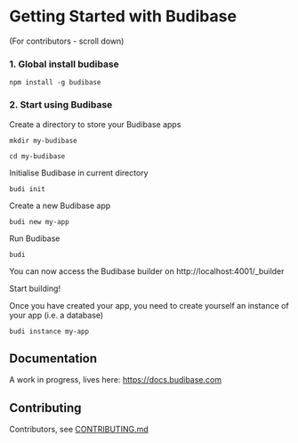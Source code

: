 # Getting Started with Budibase

(For contributors - scroll down)

### 1. Global install budibase

`npm install -g budibase`

### 2. Start using Budibase

Create a directory to store your Budibase apps

`mkdir my-budibase`

`cd my-budibase`

Initialise Budibase in current directory

`budi init`

Create a new Budibase app

`budi new my-app`

Run Budibase

`budi`

You can now access the Budibase builder on http://localhost:4001/_builder

Start building!

Once you have created your app, you need to create yourself an instance of your app (i.e. a database)

`budi instance my-app`


## Documentation

A work in progress, lives here: https://docs.budibase.com

## Contributing

Contributors, see [CONTRIBUTING.md](./CONTRIBUTING.md)
